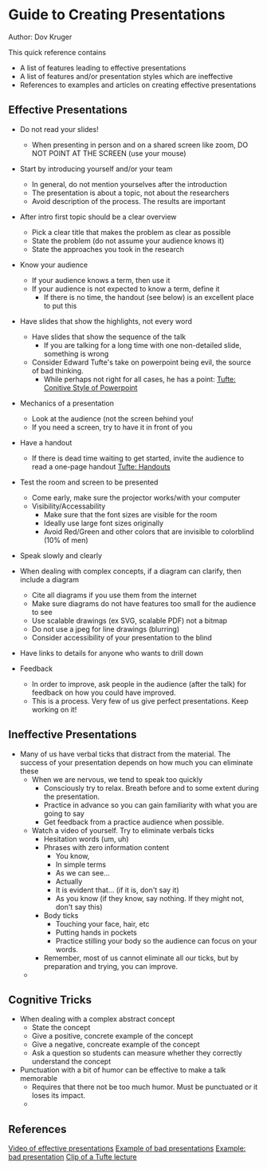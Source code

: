# Guide to Creating Presentations
Author: Dov Kruger

This quick reference contains
* A list of features leading to effective presentations
* A list of features and/or presentation styles which are ineffective
* References to examples and articles on creating effective presentations

## Effective Presentations
* Do not read your slides!
  * When presenting in person and on a shared screen like zoom, DO NOT POINT AT THE SCREEN (use your mouse)
* Start by introducing yourself and/or your team
  * In general, do not mention yourselves after the introduction
  * The presentation is about a topic, not about the researchers
  * Avoid description of the process. The results are important
* After intro first topic should be a clear overview
  * Pick a clear title that makes the problem as clear as possible
  * State the problem (do not assume your audience knows it)
  * State the approaches you took in the research
* Know your audience
  * If your audience knows a term, then use it
  * If your audience is not expected to know a term, define it
    * If there is no time, the handout (see below) is an excellent place to put this
* Have slides that show the highlights, not every word
  * Have slides that show the sequence of the talk
    * If you are talking for a long time with one non-detailed slide, something is wrong
  * Consider Edward Tufte's take on powerpoint being evil, the source of bad thinking.
    * While perhaps not right for all cases, he has a point: [Tufte: Conitive Style of Powerpoint](https://www.edwardtufte.com/tufte/powerpoint)
* Mechanics of a presentation
  * Look at the audience (not the screen behind you!
  * If you need a screen, try to have it in front of you
* Have a handout
  * If there is dead time waiting to get started, invite the audience to read a one-page handout [Tufte: Handouts](https://rstudio.github.io/tufte/)
* Test the room and screen to be presented
   * Come early, make sure the projector works/with your computer
   * Visibility/Accessability
      * Make sure that the font sizes are visible for the room
      * Ideally use large font sizes originally
      * Avoid Red/Green and other colors that are invisible to colorblind (10% of men)
* Speak slowly and clearly 
* When dealing with complex concepts, if a diagram can clarify, then include a diagram
   * Cite all diagrams if you use them from the internet
   * Make sure diagrams do not have features too small for the audience to see
   * Use scalable drawings (ex SVG, scalable PDF) not a bitmap
   * Do not use a jpeg for line drawings (blurring)
   * Consider accessibility of your presentation to the blind
* Have links to details for anyone who wants to drill down

* Feedback
  * In order to improve, ask people in the audience (after the talk) for feedback on how you could have improved.
  * This is a process. Very few of us give perfect presentations. Keep working on it!

## Ineffective Presentations
* Many of us have verbal ticks that distract from the material. The success of your presentation depends on how much you can eliminate these
  * When we are nervous, we tend to speak too quickly
    * Consciously try to relax. Breath before and to some extent during the presentation.
    * Practice in advance so you can gain familiarity with what you are going to say
    * Get feedback from a practice audience when possible.
  * Watch a video of yourself. Try to eliminate verbals ticks
    * Hesitation words (um, uh)
    * Phrases with zero information content
      * You know,
      * In simple terms
      * As we can see...
      * Actually
      * It is evident that... (if it is, don't say it)
      * As you know (if they know, say nothing. If they might not, don't say this)
    * Body ticks
      * Touching your face, hair, etc
      * Putting hands in pockets
      * Practice stilling your body so the audience can focus on your words.
    * Remember, most of us cannot eliminate all our ticks, but by preparation and trying, you can improve.
  * 

## Cognitive Tricks
* When dealing with a complex abstract concept
  * State the concept
  * Give a positive, concrete example of the concept
  * Give a negative, concreate example of the concept
  * Ask a question so students can measure whether they correctly understand the concept
* Punctuation with a bit of humor can be effective to make a talk memorable
  * Requires that there not be too much humor. Must be punctuated or it loses its impact.
  * 
## References
[Video of effective presentations](https://www.renderforest.com/blog/tricks-for-an-effective-presentation)
[Example of bad presentations](https://orai.com/blog/worst-presentation-ever/)
[Example: bad presentation](https://www.youtube.com/watch?v=Y1qDNTG9lg0)
[Clip of a Tufte lecture](https://www.youtube.com/watch?v=Th_1azZA2OY&t=3s)
